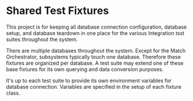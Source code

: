 # Shared Test Fixtures

This project is for keeping all database connection configuration, database setup, and database teardown in one place for the various Integration tsst suites throughout the system.

There are multiple databases throughout the system. Except for the Match Orchestrator, subsystems typically touch one database. Therefore these fixtures are organized per database. A test suite may extend one of these base fixtures for its own querying and data conversion purposes.

It's up to each test suite to provide its own environment variables for database connection. Variables are specified in the setup of each fixture class.
